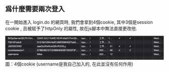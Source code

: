 ## 爲什麼需要兩次登入
在一開始進入 login.do 的網頁時, 我們會拿到4個cookie, 其中3個是session cookie , 且被賦予了httpOnly 的屬性, 故在js腳本中無法直接更改他.


![](./cookie.png)
圖：4個cookie (username是我自己加入的, 在此並沒有任何作用)
